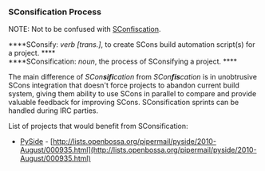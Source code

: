 

### SConsification Process

NOTE: Not to be confused with [SConfiscation](SConfiscation). 

****SConsify: _verb [trans.]_, to create SCons build automation script(s) for a project. ****   
 ****SConsification: _noun_, the process of SConsifying a project. **** 

The main difference of _SCon**sifi**cation_ from _SCon**fis**cation_ is in unobtrusive SCons integration that doesn't force projects to abandon current build system, giving them ability to use SCons in parallel to compare and provide valuable feedback for improving SCons. SConsification sprints can be handled during IRC parties. 

List of projects that would benefit from SConsification: 

* [PySide](PySide) - [http://lists.openbossa.org/pipermail/pyside/2010-August/000935.html](http://lists.openbossa.org/pipermail/pyside/2010-August/000935.html) 